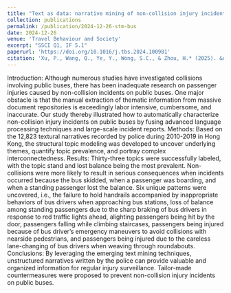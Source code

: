 ```yaml
---
title: "Text as data: narrative mining of non-collision injury incidents on public buses by structural topic modeling"
collection: publications
permalink: /publication/2024-12-26-stm-bus
date: 2024-12-26
venue: 'Travel Behaviour and Society'
excerpt: "SSCI Q1, IF 5.1"
paperurl: 'https://doi.org/10.1016/j.tbs.2024.100981'
citation: 'Xu, P., Wang, Q., Ye, Y., Wong, S.C., & Zhou, H.* (2025). &quot;Text as data: narrative mining of non-collision injury incidents on public buses by structural topic modeling.&quot; <i>Travel Behaviour and Society</i>, 39, 100981.'
---
```

Introduction: Although numerous studies have investigated collisions involving public buses, there has been inadequate research on passenger injuries caused by non-collision incidents on public buses. One major obstacle is that the manual extraction of thematic information from massive document repositories is exceedingly labor intensive, cumbersome, and inaccurate. Our study thereby illustrated how to automatically characterize non-collision injury incidents on public buses by fusing advanced language processing techniques and large-scale incident reports. Methods: Based on the 12,823 textural narratives recorded by police during 2010-2019 in Hong Kong, the structural topic modeling was developed to uncover underlying themes, quantify topic prevalence, and portray complex interconnectedness. Results: Thirty-three topics were successfully labeled, with the topic stand and lost balance being the most prevalent. Non-collisions were more likely to result in serious consequences when incidents occurred because the bus skidded, when a passenger was boarding, and when a standing passenger lost the balance. Six unique patterns were uncovered, i.e., the failure to hold handrails accompanied by inappropriate behaviors of bus drivers when approaching bus stations, loss of balance among standing passengers due to the sharp braking of bus drivers in response to red traffic lights ahead, alighting passengers being hit by the door, passengers falling while climbing staircases, passengers being injured because of bus driver’s emergency maneuvers to avoid collisions with nearside pedestrians, and passengers being injured due to the careless lane-changing of bus drivers when weaving through roundabouts. Conclusions: By leveraging the emerging text mining techniques, unstructured narratives written by the police can provide valuable and organized information for regular injury surveillance. Tailor-made countermeasures were proposed to prevent non-collision injury incidents on public buses.
